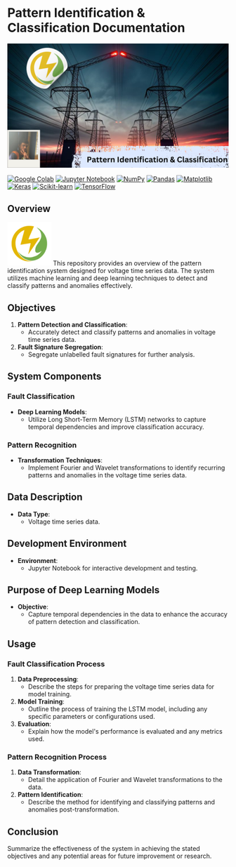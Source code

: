 # Pattern Identification & Classification Documentation

<img src="https://github.com/Anish202020/Grid-India-Last-Year-Internship-Project/blob/main/Materials/Transmission%20Fault%20Lines.png">

[![Google Colab](https://img.shields.io/badge/Google%20Colab-F9AB00?style=for-the-badge&logo=googlecolab&logoColor=white)](https://colab.research.google.com/)
[![Jupyter Notebook](https://img.shields.io/badge/Jupyter%20Notebook-F37626?style=for-the-badge&logo=jupyter&logoColor=white)](https://jupyter.org/)
[![NumPy](https://img.shields.io/badge/NumPy-013243?style=for-the-badge&logo=numpy&logoColor=white)](https://numpy.org/)
[![Pandas](https://img.shields.io/badge/Pandas-150458?style=for-the-badge&logo=pandas&logoColor=white)](https://pandas.pydata.org/)
[![Matplotlib](https://img.shields.io/badge/Matplotlib-003B57?style=for-the-badge&logo=matplotlib&logoColor=white)](https://matplotlib.org/)
[![Keras](https://img.shields.io/badge/Keras-D00000?style=for-the-badge&logo=keras&logoColor=white)](https://keras.io/)
[![Scikit-learn](https://img.shields.io/badge/Scikit--learn-F7931E?style=for-the-badge&logo=scikit-learn&logoColor=white)](https://scikit-learn.org/)
[![TensorFlow](https://img.shields.io/badge/TensorFlow-FF6F20?style=for-the-badge&logo=tensorflow&logoColor=white)](https://www.tensorflow.org/)

## Overview
<img src="https://github.com/Anish202020/Grid-India-Last-Year-Internship-Project/blob/main/Materials/Logos.png" width="100" alt="logos">
This repository provides an overview of the pattern identification system designed for voltage time series data. The system utilizes machine learning and deep learning techniques to detect and classify patterns and anomalies effectively.

## Objectives
1. **Pattern Detection and Classification**: 
    - Accurately detect and classify patterns and anomalies in voltage time series data.
2. **Fault Signature Segregation**: 
    - Segregate unlabelled fault signatures for further analysis.
## System Components
### Fault Classification
- **Deep Learning Models**: 
    - Utilize Long Short-Term Memory (LSTM) networks to capture temporal dependencies and improve classification accuracy.
### Pattern Recognition
- **Transformation Techniques**: 
    - Implement Fourier and Wavelet transformations to identify recurring patterns and anomalies in the voltage time series data.
## Data Description
- **Data Type**: 
    - Voltage time series data.
## Development Environment
- **Environment**: 
    - Jupyter Notebook for interactive development and testing.
## Purpose of Deep Learning Models
- **Objective**: 
    - Capture temporal dependencies in the data to enhance the accuracy of pattern detection and classification.
## Usage
### Fault Classification Process
1. **Data Preprocessing**: 
    - Describe the steps for preparing the voltage time series data for model training.
2. **Model Training**: 
    - Outline the process of training the LSTM model, including any specific parameters or configurations used.
3. **Evaluation**: 
    - Explain how the model's performance is evaluated and any metrics used.
### Pattern Recognition Process
1. **Data Transformation**: 
    - Detail the application of Fourier and Wavelet transformations to the data.
2. **Pattern Identification**: 
    - Describe the method for identifying and classifying patterns and anomalies post-transformation.
## Conclusion
Summarize the effectiveness of the system in achieving the stated objectives and any potential areas for future improvement or research.

